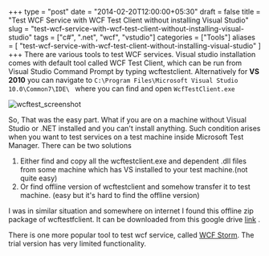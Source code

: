 +++
type = "post"
date = "2014-02-20T12:00:00+05:30"
draft = false
title = "Test WCF Service with WCF Test Client without installing Visual Studio"
slug = "test-wcf-service-with-wcf-test-client-without-installing-visual-studio"
tags = ["c#", ".net", "wcf", "vstudio"]
categories = ["Tools"]
aliases = [
	"test-wcf-service-with-wcf-test-client-without-installing-visual-studio"
]
+++
There are various tools to test WCF services. Visual studio installation comes with default tool called WCF Test Client, which can be run from Visual Studio Command Prompt by typing wcftestclient.
Alternatively for **VS 2010** you can navigate to `C:\Program Files\Microsoft Visual Studio 10.0\Common7\IDE\ ` where you can find and open `WcfTestClient.exe`

<img src="http://i1370.photobucket.com/albums/ag256/kushdilip/wcftestclient_zps51e80bc6.png" alt="wcftest_screenshot" />

So, That was the easy part. What if you are on a machine without Visual Studio or .NET installed and you can't install anything. Such condition arises when you want to test services on a test machine inside Microsoft Test Manager.
There can be two solutions

1. Either find and copy all the wcftestclient.exe and dependent .dll files from some machine which has VS installed to your test machine.(not quite easy)
2. Or find offline version of wcftestclient and somehow transfer it to test machine. (easy but it's hard to find the offline version)

I was in similar situation and somewhere on internet I found this offline zip package of wcftestfclient. It can be downloaded from this google drive [link](https://drive.google.com/file/d/0B9Ls5oqJy_3paGFIZXB2cDRWdFk/edit?usp=sharing) .

There is one more popular tool to test wcf service, called [WCF Storm](http://www.wcfstorm.com/wcf/Default.aspx). The trial version has very limited functionality.
